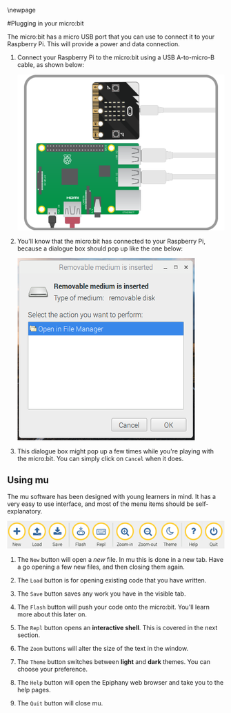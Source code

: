 
\newpage

#Plugging in your micro:bit

The micro:bit has a micro USB port that you can use to connect it to your Raspberry Pi.
This will provide a power and data connection.

1. Connect your Raspberry Pi to the micro:bit using a USB A-to-micro-B cable, as shown below:

    ![usb setup](images/usb.png)

1. You'll know that the micro:bit has connected to your Raspberry Pi, because a dialogue box should
pop up like the one below:

    ![screen2](images/screen2.png)
    
1. This dialogue box might pop up a few times while you're playing with the
micro:bit. You can simply click on `Cancel` when it does.

##  Using mu

The mu software has been designed with young learners in mind. It has a very easy to use interface, and most of the menu items should be self-explanatory.

![screen3](images/screen3.png)

1. The `New` button will open a *new* file. In mu this is done in a new tab. Have a go opening a few new files, and then closing them again.

1. The `Load` button is for opening existing code that you have written.

1. The `Save` button saves any work you have in the visible tab.

1. The `Flash` button will push your code onto the micro:bit. You'll learn more about this later on.

1. The `Repl` button opens an **interactive shell**. This is covered in the next section.

1. The `Zoom` buttons will alter the size of the text in the window.

1. The `Theme` button switches between **light** and **dark** themes. You can choose your preference.

1. The `Help` button will open the Epiphany web browser and take you to the help pages.

1. The `Quit` button will close mu.
